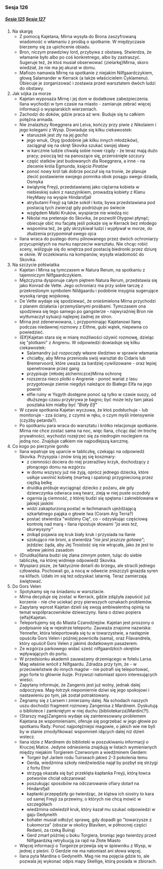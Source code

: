 ### Sesja 126
##### [Sesja 125](#sesja-125) [Sesja 127](#sesja-127)
1. Na skargę
    - Z pomocą Kajetana, Mirna wysyła do Brona zaszyfrowaną wiadomość o włamaniu z prośbą o spotkanie. W międzyczasie bierzemy się za upichcenie obiadu.
    - Bron, niczym prawdziwy lord, przybywa z obstawą. Stwierdza, że włamanie było albo po coś konkretnego, albo by zastraszyć. Sugeruje też, że ktoś musiał obserwować {zielarkę}Mirna, skoro wiedział, że nie ma jej akurat w domu.
    - Mafiozo namawia Mirnę na spotkanie z niejakim Nilfgaardczykiem, głową Salamander w Kerrack (a także właścicielem Cyklamenu). Obiecuje je zorganizować i zostawia przed warsztatem dwóch ludzi do obstawy.
2. Jak sójka za morze
    - Kajetan wyposaża Mirnę i jej dom w dodatkowe zabezpieczenia. Ilana wychodzi w tym czasie na miasto - zamiaruje zebrać więcej informacji o wyspiarskich wierzeniach. 
    - Zachodzi do doków, gdzie praca aż wre. Buduje się tu całkiem potężna armada.
    - Nie znalazłszy Roeggnera ani Leiva, kończy przy piwie z Nikolaiem i jego kolegami z Wysp. Dowiaduje się kilku ciekawostek:
        - staruszek jest zły na jej _gacha_
        - jego wnuk, Otyg (podobnie jak kilku innych młodzików), zaciągnął się na okręt Skovika szukać swojej sławy
        - w karczmie ludzie chwalą sobie nowe rządy - że teraz mają dużo pracy; psioczą też na panoszące się, przerośnięte szczury
        - część statków jest budowanych dla Roeggnera, a inne - na zlecenie króla Egmunda, _księcia Piratów_
        - ponoć nowy król tak dobrze poczuł się na tronie, że planuje zlecić postawienie swojego pomnika obok posągu swego dziada, Osmyka
        - świątynię Freyji, przedstawianej jako ciężarna kobieta w niebieskiej sukni z naszyjnikiem, prowadzą kobiety z Klanu HeyMaey na wyspie Hindarsfjall
        - atrybutami Freyji są także sokół i kota; bywa przedstawiana pod postacią tych zwierząt gdy podróżuje po świecie
        - względem Matki Kruków, wyspiarze nie wiedzą nic
        - Nikolai ma pretensje do Skovika, że pozwolił Otygowi płynąć; obiecuje obić mu facjatę jeśli pokaże się w Kerrack bez młodego
        - wspomina też, że gdy skrzykiwał ludzi i wypływał w morze, do złudzenia przypominał swego ojca
    - Ilana wraca do pustego domu pilnowanego przez dwóch ochroniarzy przycupniętych na murku naprzeciw warsztatu. Nie chcąc robić sceny, wślizguje się do wnętrza pod postacią biedronki przez dziurę w oknie. W oczekiwaniu na kompanów, wysyła wiadomość do Skovika.
3. Na szczycie półświatka
    - Kajetan i Mirna są tymczasem w Natura Rerum, na spotkaniu z tajemniczym Nilfgaardczykiem.
    - Mężczyzna dysponuje całym piętrem Natura Rerum, przedstawia się jako Konrad de Vette. Jego ochroniarz ma przy sobie tarczę z przekreślonym symbolem Nildgaardu i podobnie insygnia sugerujące wysoką rangę wojskową.
    - De Vette wydaje się spodziewać, że onieśmielona Mirna przychodzi z planem działania i przemyślanymi prośbami. Tymczasem ona spodziewa się tego samego po gangsterze - najwyraźniej Bron nie wytłumaczył sytuacji najlepiej żadnej ze stron.
    - Mirna jest zdenerwowana, i, przypominając Kajetanowi Ilanę podczas niedawnej rozmowy z Eithne, gubi wątek, niepewna co powiedzieć.
    - {Elf}Kajetan stara się w miarę możliwości ożywić rozmowę, dzieląc się "plotkami" z Angrenu. W odpowiedzi dowiaduje się kilku ciekawostek:
        - Salamandry już rozpoczęły własne śledztwo w sprawie włamania
        - chciałby, aby Mirna przeniosła swój warsztat do Cidaris lub Bremervoord, które uważa za bardziej cywilizowane - oraz lepiej spenetrowane przez gang
        - przypisuje {młodej alchemiczce}Mirna ochronę
        - rozszerza nieco plotki o Angrenie - ponoć wariat z lasu przygotowuje ziemie niegdyś należące do Białego Elfa na jego powrót
        - elfie ruiny w Ysgyth dostępne ponoć są tylko w czasie suszy, od dłuższego czasu przykrywa je bagno; być może leży tam jakaś poszlaka kim miałby być _"Biały Elf"_
    - W czasie spotkania Kajetan wyczuwa, że ktoś podsłuchuje - lub monitoruje - zza ściany, z czymś w ręku, o czym myśli intensywnie (czyżby petarda?).
    - Po spotkaniu para wraca do warsztatu i krótko relacjonuje spotkanie. Mirna nie chce zostać sama na noc, więc Ilana, chcąc dać im trochę prywatności, wychodzi rozejrzeć się za niedrogim noclegiem na jedną noc. Znajduje całkiem nie najpodlejszą karczmę.
4. Co kogo po pierzynie goniło
    - Ilana wpatruje się uparcie w tabliczkę, czekając na odpowiedź Skovika. Przysypia i znów śnią jej się koszmary:
        - z ciemności dociera do niej przeraźliwy krzyk, dochodzący z płonącego domu na wzgórzu
        - w domu wszyscy już nie żyją, oprócz jednego dziecka, które usiłuje uwolnić kobietę (martwą i spaloną) przygniecioną przez ciężką belkę
        - druidka próbuje wyciągnąć dziecko z pożaru, ale gdy dziewczynka odwraca swą twarz, zieją w niej puste oczodoły
        - ogarnia ją ciemność, z której budzi się spętana i zakneblowana w jakiejś jaskini
        - widzi zakapturzoną postać w łachmanach ujeżdżającą szkarłatnego pająka o głowie lwa (Coram Arg Terra?)
        - postać stwierdza "widzimy Cię", co - odzyskując częściową kontrolę nad marą - Ilana ripostuje słowami _"ja was też, skurwysyny"_
        - znikąd pojawia się kruk biały kruk i przysiada na Ilanie
        - szokująco nie broni, a stwierdza _"nie jest jeszcze gotowa"_; jeździec żąda, aby Jej Troistość się nie wtrącała, jako że jest to wbrew jakimś zasadom
    - {Druidka}Ilana budzi się zlana zimnym potem, tuląc do siebie tabliczkę, na której widnieje odpowiedź Skovika.
    - Wyspiarz pisze, że faktycznie dotarli do brzegu, ale stracili jednego człowieka. Pochowali go, a nocą w odwecie zniszczyli gniazda syren na klifach. Udało im się też odzyskać latarnię. Teraz zamierzają świętować.
5. Do Gors Velen
    - Spotykamy się na śniadaniu w warsztacie.
    - Mirna decyduje się zostać w Kerrack, gdzie zdążyła zapuścić już korzenie - nie che uciekać przy pierwszych oznakach problemów.
    - Zapytany wprost Kajetan dzieli się swoją ambiwalentną opinią na temat współpracowników dziewczyny. Ilana o dziwo popiera {elfa}Kajetan.
    - Teleportujemy się do Miasta Czarodziejów. Kajetan jest proszony o podpisanie się w rejestrze teleportu. Zauważa znajome nazwiska: Yennefer, która teleportowała się tu w towarzystwie, a następnie opuściła Gors Velen i później powróciła (sama), oraz Filavandrela, który opuścił Gors Velen z jakimś dodatkowym pasażerem.
    - Ze wzgórza parkowego widać sześć nilfgaardzkich okrętów wpływających do portu.
    - W przedsionku akademii zauważamy drzemiącego w fotelu Larsa. Mag właśnie wrócił z Nilfgaardu. Zdradza przy tym, że - w przeciwieństwie do innych magów - nie potrafi się teleportować, jego forte to głównie iluzje. Przywozi natomiast sporo interesujących wieści.
    - Zapytany informuje, że Zangenis jest już wolny, jednak dalej odpoczywa. Mag-łotrzyk niepomiernie dziwi się jego spokojowi i nastawieniu po tym, jak został potraktowany.
    - Żegnamy się z Larsem i zmierzamy dalej. Na schodach naszych uszu dochodzi fragment rozmowy Zangenisa z Mardinem. Dyskutują o bibliotece i zamkniętym w niej duchu {bibliotekarza}Mardin(?!).
    - {Starszy mag}Zangenis wydaje się zainteresowany problemem Kajetana ze wspomnieniami, oferuje się pogrzebać w jego głowie po spotkaniu Rady. Ponoć najpotężniejsi magowie, o jakich wie nie byli by w stanie zmodyfikować wspomnień idących dalej niż dzień wstecz.
    - Ilana idzie z Mardinem do biblioteki w poszukiwaniu informacji o Kruczej Matce. Jedyne odniesienia znajdują w listach wymienianych między niejakim Torgierem Czerwonym a wiedźminem Gerdem:
        - Torgeir był Jarlem rodu Tuirseach jakieś 2-3 pokolenia temu
        - Gerda, wiedźmina szkoły niedźwiedzia najął by pozbył się strzygi z fortu Etnir
        - strzygą okazała się być przeklęta kapłanka Freyji, którą łowca potworów chciał odczarować
        - poszukując sposobów na odczarowanie ofiary dotarł na Hindarsfjall
        - kapłanki przepędziły go twierdząc, że klątwa ich siostry to kara od samej Freyji za przewiny, o których nie chcą mówić w szczegółach
        - wiedźmina odwiedził kruk, który kazał mu szukać odpowiedzi w gaju Gedyneith
        - bohater musiał odłożyć sprawę, gdy dopadli go "towarzysze z Łukomorza" (obszar w okolicy Blaviken, w północnej części Redanii, za rzeką Buiną)
        - Gerd zmarł później u boku Torgiera, broniąc jego twierdzy przed Nilfgaardzką retrybucją za rajd na Złote Miasto
    - Więcej informacji o Torgeirze przewija się w śpiewniku z Wysp, w jednej z pieśni. O Gerdzie nie ma natomiast ani słowa więcej.
    - Ilana pyta Mardina o Gedyneith. Mag nie ma pojęcia gdzie to, ale pozwala jej wykonać odpis mapy Skellige, którą posiada w zbiorach.
